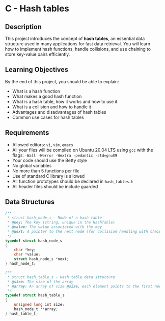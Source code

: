 # C - Hash tables

## Description

This project introduces the concept of **hash tables**, an essential data structure used in many applications for fast data retrieval. You will learn how to implement hash functions, handle collisions, and use chaining to store key-value pairs efficiently.

## Learning Objectives

By the end of this project, you should be able to explain:

- What is a hash function
- What makes a good hash function
- What is a hash table, how it works and how to use it
- What is a collision and how to handle it
- Advantages and disadvantages of hash tables
- Common use cases for hash tables

## Requirements

- Allowed editors: `vi`, `vim`, `emacs`
- All your files will be compiled on Ubuntu 20.04 LTS using `gcc` with the flags:
  `-Wall -Werror -Wextra -pedantic -std=gnu89`
- Your code should use the Betty style
- No global variables
- No more than 5 functions per file
- Use of standard C library is allowed
- All function prototypes should be declared in `hash_tables.h`
- All header files should be include guarded

## Data Structures

```c
/**
 * struct hash_node_s - Node of a hash table
 * @key: The key (string, unique in the HashTable)
 * @value: The value associated with the key
 * @next: A pointer to the next node (for collision handling with chaining)
 */
typedef struct hash_node_s
{
    char *key;
    char *value;
    struct hash_node_s *next;
} hash_node_t;

/**
 * struct hash_table_s - Hash table data structure
 * @size: The size of the array
 * @array: An array of size @size, each element points to the first node of a linked list
 */
typedef struct hash_table_s
{
    unsigned long int size;
    hash_node_t **array;
} hash_table_t;

